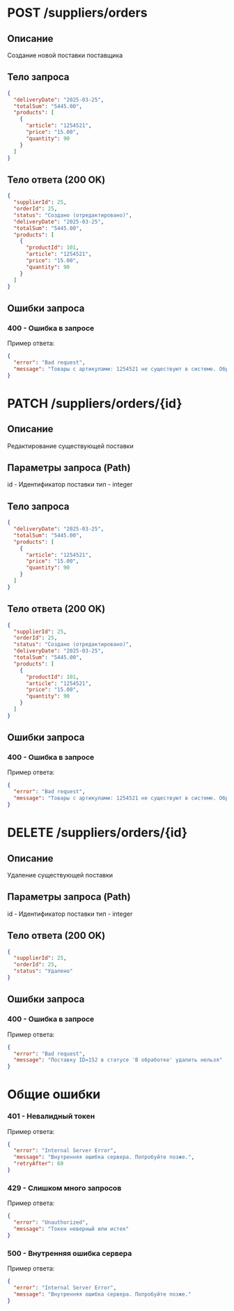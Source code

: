 # POST /suppliers/orders
## Описание
Создание новой поставки поставщика
## Тело запроса
```json
{
  "deliveryDate": "2025-03-25",
  "totalSum": "5445.00",
  "products": [
    {
      "article": "1254521",
      "price": "15.00",
      "quantity": 90
    }
  ]
}
```
## Тело ответа (200 OK)
```json
{
  "supplierId": 25,
  "orderId": 25,
  "status": "Создано (отредактировано)",
  "deliveryDate": "2025-03-25",
  "totalSum": "5445.00",
  "products": [
    {
      "productId": 101,
      "article": "1254521",
      "price": "15.00",
      "quantity": 90
    }
  ]
}
```
## Ошибки запроса
### 400 - Ошибка в запросе
Пример ответа:
```json
{
  "error": "Bad request",
  "message": "Товары с артикулами: 1254521 не существуют в системе. Обратитесь к вашему менеджеру."
}
```
# PATCH /suppliers/orders/{id}
## Описание
Редактирование существующей поставки
## Параметры запроса (Path)
id - Идентификатор поставки
тип - integer
## Тело запроса
```json
{
  "deliveryDate": "2025-03-25",
  "totalSum": "5445.00",
  "products": [
    {
      "article": "1254521",
      "price": "15.00",
      "quantity": 90
    }
  ]
}
```
## Тело ответа (200 OK)
```json
{
  "supplierId": 25,
  "orderId": 25,
  "status": "Создано (отредактировано)",
  "deliveryDate": "2025-03-25",
  "totalSum": "5445.00",
  "products": [
    {
      "productId": 101,
      "article": "1254521",
      "price": "15.00",
      "quantity": 90
    }
  ]
}
```
## Ошибки запроса
### 400 - Ошибка в запросе
Пример ответа:
```json
{
  "error": "Bad request",
  "message": "Товары с артикулами: 1254521 не существуют в системе. Обратитесь к вашему менеджеру."
}
```
# DELETE /suppliers/orders/{id}
## Описание
Удаление существующей поставки
## Параметры запроса (Path)
id - Идентификатор поставки
тип - integer
## Тело ответа (200 OK)
```json
{
  "supplierId": 25,
  "orderId": 25,
  "status": "Удалено"
}
```
## Ошибки запроса
### 400 - Ошибка в запросе
Пример ответа:
```json
{
  "error": "Bad request",
  "message": "Поставку ID=152 в статусе 'В обработке' удалить нельзя"
}
```

# Общие ошибки
### 401 - Невалидный токен
Пример ответа:
```json
{
  "error": "Internal Server Error",
  "message": "Внутренняя ошибка сервера. Попробуйте позже.",
  "retryAfter": 60
}
```
### 429 - Слишком много запросов
Пример ответа:
```json
{
  "error": "Unauthorized",
  "message": "Токен неверный или истек"
}
```
### 500 - Внутренняя ошибка сервера
Пример ответа:
```json
{
  "error": "Internal Server Error",
  "message": "Внутренняя ошибка сервера. Попробуйте позже."
}
```
